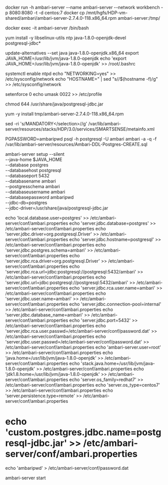 docker run -h ambari-server --name ambari-server --network workbench -p 8080:8080 -t -d centos:7
docker cp /mnt/hgfs/HDP-vm-shared/ambari/ambari-server-2.7.4.0-118.x86_64.rpm ambari-server:/tmp/

docker exec -it ambari-server /bin/bash

yum install -y libselinux-utils ntp java-1.8.0-openjdk-devel \
    postgresql-jdbc* 
    
update-alternatives --set java java-1.8.0-openjdk.x86_64
export JAVA_HOME=/usr/lib/jvm/java-1.8.0-openjdk
echo 'export JAVA_HOME=/usr/lib/jvm/java-1.8.0-openjdk' >> /root/.bashrc

systemctl enable ntpd
echo "NETWORKING=yes" >> /etc/sysconfig/network
echo "HOSTNAME=<hostname>" | sed "s/<hostname>/$(hostname -f)/g" >> /etc/sysconfig/network

setenforce 0
echo umask 0022 >> /etc/profile


chmod 644 /usr/share/java/postgresql-jdbc.jar

yum -y install tmp/ambari-server-2.7.4.0-118.x86_64.rpm 



sed -ri 's/<selection>MANDATORY<\/selection>/<!-- <selection>MANDATORY<\/selection> -->/g' /var/lib/ambari-server/resources/stacks/HDP/3.0/services/SMARTSENSE/metainfo.xml


PGPASSWORD=ambaripwd psql -h postgresql -U ambari ambari  -a -q -f /var/lib/ambari-server/resources/Ambari-DDL-Postgres-CREATE.sql

ambari-server setup --silent \
    --java-home $JAVA_HOME \
    --database postgres \
    --databasehost postgresql \
    --databaseport 5432 \
    --databasename ambari \
    --postgresschema ambari \
    --databaseusername ambari \
    --databasepassword ambaripwd \
    --jdbc-db=postgres \
    --jdbc-driver=/usr/share/java/postgresql-jdbc.jar

echo 'local.database.user=postgres' >> /etc/ambari-server/conf/ambari.properties
echo 'server.jdbc.database=postgres' >> /etc/ambari-server/conf/ambari.properties
echo 'server.jdbc.driver=org.postgresql.Driver' >> /etc/ambari-server/conf/ambari.properties
echo 'server.jdbc.hostname=postgresql' >> /etc/ambari-server/conf/ambari.properties
echo 'server.jdbc.postgres.schema=ambari' >> /etc/ambari-server/conf/ambari.properties
echo 'server.jdbc.rca.driver=org.postgresql.Driver' >> /etc/ambari-server/conf/ambari.properties
echo 'server.jdbc.rca.url=jdbc:postgresql://postgresql:5432/ambari' >> /etc/ambari-server/conf/ambari.properties
echo 'server.jdbc.url=jdbc:postgresql://postgresql:5432/ambari' >> /etc/ambari-server/conf/ambari.properties
echo 'server.jdbc.rca.user.name=ambari' >> /etc/ambari-server/conf/ambari.properties
echo 'server.jdbc.user.name=ambari' >> /etc/ambari-server/conf/ambari.properties
echo 'server.jdbc.connection-pool=internal' >> /etc/ambari-server/conf/ambari.properties
echo 'server.jdbc.database_name=ambari' >> /etc/ambari-server/conf/ambari.properties
echo 'server.jdbc.port=5432' >> /etc/ambari-server/conf/ambari.properties
echo 'server.jdbc.rca.user.passwd=/etc/ambari-server/conf/password.dat' >> /etc/ambari-server/conf/ambari.properties
echo 'server.jdbc.user.passwd=/etc/ambari-server/conf/password.dat' >> /etc/ambari-server/conf/ambari.properties
echo 'ambari-server.user=root' >> /etc/ambari-server/conf/ambari.properties
echo 'java.home=/usr/lib/jvm/java-1.8.0-openjdk' >> /etc/ambari-server/conf/ambari.properties
echo 'stack.java.home=/usr/lib/jvm/java-1.8.0-openjdk' >> /etc/ambari-server/conf/ambari.properties
echo 'jdk1.8.home=/usr/lib/jvm/java-1.8.0-openjdk' >> /etc/ambari-server/conf/ambari.properties
echo 'server.os_family=redhat7' >> /etc/ambari-server/conf/ambari.properties
echo 'server.os_type=centos7' >> /etc/ambari-server/conf/ambari.properties
echo 'server.persistence.type=remote' >> /etc/ambari-server/conf/ambari.properties

# echo 'custom.postgres.jdbc.name=postgresql-jdbc.jar' >> /etc/ambari-server/conf/ambari.properties

echo 'ambaripwd' > /etc/ambari-server/conf/password.dat 

ambari-server start